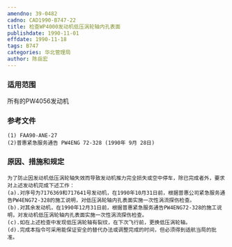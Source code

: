 ```yaml
---
amendno: 39-0482
cadno: CAD1990-B747-22
title: 检查WP4000发动机低压涡轮轴内孔表面
publishdate: 1990-11-01
effdate: 1990-11-18
tags: B747
categories: 华北管理局
author: 陈岳宏
---
```


### 适用范围 
所有的PW4056发动机

### 参考文件
    (1) FAA90-ANE-27 
    (2)普惠紧急服务通告 PW4ENG 72-328 (1990年 9月 28日) 


### 原因、措施和规定 
    为了防止因发动机低压涡轮轴失效而导致发动机推力完全损失或空中停车，除已完成者外，要求对上述发动机完成下述工作： 
    (a).对序号为7176369和717641号发动机，在1990年10月31日前，根据普惠公司紧急服务通告PW4ENG72-328的施工说明，对低压涡轮轴内孔表面实施一次性涡流探伤检查。 
    (b).对其余发动机，在1990年12月31日前，根据普惠紧急服务通告PW4ENG72-328的施工说明，对发动机低压涡轮轴内孔表面实施一次性涡流探伤检查。 
    (c).如在上述检查中发现低压涡轮轴有裂纹，在下次飞行前，更换低压涡轮轴。 
    (d).完成本指令可采用能保证安全的替代办法或调整完成的时间，但必须得到适航当局的批准。
  
